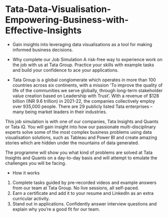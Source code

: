 # Tata-Data-Visualisation-Empowering-Business-with-Effective-Insights
- Gain insights into leveraging data visualisations as a tool for making informed business decisions.

- Why complete our Job Simulation
A risk-free way to experience work on the job with us at Tata Group.
Practice your skills with example tasks and build your confidence to ace your applications.


- Tata Group is a global conglomerate which operates in more than 100 countries across six continents, with a mission 'To improve the quality of life of the communities we serve globally, through long-term stakeholder value creation based on Leadership with Trust’. With a revenue of $128 billion (INR 9.6 trillion) in 2021-22, the companies collectively employ over 935,000 people. There are 29 publicly listed Tata enterprises – many being market leaders in their industries. 

This job simulation is with one of our companies, Tata Insights and Quants or Tata iQ. You will gain insight into how our passionate multi-disciplinary experts solve some of the most complex business problems using data visualisation solutions, such as Tableau and Power BI and create amazing stories which are hidden under the mountains of data generated. 

The programme will show you what kind of problems are solved at Tata Insights and Quants on a day-to-day basis and will attempt to emulate the challenges you will be facing.



- How it works
1. Complete tasks guided by pre-recorded videos and example answers from our team at Tata Group. No live sessions, all self-paced.
2. Earn a certificate and add it to your resume and LinkedIn as an extra curricular activity.
3. Stand out in applications. Confidently answer interview questions and explain why you’re a good fit for our team.

